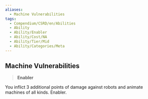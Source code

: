 ```yaml
---
aliases:
  - Machine Vulnerabilities
tags:
  - Compendium/CSRD/en/Abilities
  - Ability
  - Ability/Enabler
  - Ability/Cost/NA
  - Ability/Tier/Mid
  - Ability/Categories/Meta
---
```

  
    
## Machine Vulnerabilities    
>**Enabler**  
    
You inflict 3 additional points of damage against robots and animate machines of all kinds. Enabler.